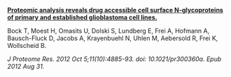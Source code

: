 [**Proteomic analysis reveals drug accessible cell surface N-glycoproteins of primary and established glioblastoma cell lines.**](https://www.ncbi.nlm.nih.gov/pubmed/22361696)

Bock T, Moest H, Omasits U, Dolski S, Lundberg E, Frei A, Hofmann A, Bausch-Fluck D, Jacobs A, Krayenbuehl N, Uhlen M, Aebersold R, Frei K, Wollscheid B.

*J Proteome Res. 2012 Oct 5;11(10):4885-93. doi: 10.1021/pr300360a. Epub 2012 Aug 31.*
